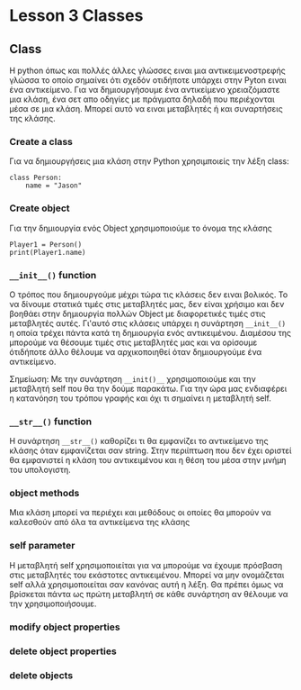 # Lesson 3 Classes

## Class

H python όπως και πολλές άλλες γλώσσες ειναι μια αντικειμενοστρεφής γλώσσα το οποίο σημαίνει ότι σχεδόν οτιδήποτε υπάρχει στην Pyton ειναι ένα αντικείμενο.
Για να δημιουργήσουμε ένα αντικείμενο χρειαζόμαστε μια κλάση, ένα σετ απο οδηγίες με πράγματα δηλαδή που περιέχονται μέσα σε μια κλάση.
Μπορεί αυτό να ειναι μεταβλητές ή και συναρτήσεις της κλάσης.

### Create a class

Για να δημιουργήσεις μια κλάση στην Python χρησιμποιείς την λέξη class:

```
class Person:
    name = "Jason"
```

### Create object

Για την δημιουργία ενός Object χρησιμοποιούμε το όνομα της κλάσης

```
Player1 = Person()
print(Player1.name)
```

### `__init__()` function

Ο τρόπος που δημιουργούμε μέχρι τώρα τις κλάσεις δεν ειναι βολικός. Το να δίνουμε στατικά τιμές στις μεταβλητές μας, δεν είναι χρήσιμο και δεν βοηθάει στην δημιουργία πολλών Object με διαφορετικές τιμές στις μεταβλητές αυτές. Γι'αυτό στις κλάσεις υπάρχει η συνάρτηση `__init__()` η οποία τρέχει πάντα κατά τη δημιουργία ενός αντικειμένου. Διαμέσου της μπορούμε να θέσουμε τιμές στις μεταβλητές μας και να ορίσουμε ότιδήποτε άλλο θέλουμε να αρχικοποιηθεί όταν δημιουργούμε ένα αντικείμενο.

Σημείωση: Με την συνάρτηση `__init()__` χρησιμοποιούμε και την μεταβλητή self που θα την δούμε παρακάτω. Για την ώρα μας ενδιαφέρει η κατανόηση του τρόπου γραφής και όχι τι σημαίνει η μεταβλητή self.

### `__str__()` function

Η συνάρτηση `__str__()` καθορίζει τι θα εμφανίζει το αντικείμενο της κλάσης όταν εμφανίζεται σαν string.
Στην περιίπτωση που δεν έχει οριστεί θα εμφανιστεί η κλάση του αντικειμένου και η θέση του μέσα στην μνήμη του υπολογιστη.

### object methods

Μια κλάση μπορεί να περιέχει και μεθόδους οι οποίες θα μπορούν να καλεσθούν από όλα τα αντικείμενα της κλάσης

### self parameter

H μεταβλητή self χρησιμοποιείται για να μπορούμε να έχουμε πρόσβαση στις μεταβλητές του εκάστοτες αντικειμένου. Μπορεί να μην ονομάζεται self αλλά χρησιμοποιείται σαν κανόνας αυτή η λέξη. Θα πρέπει όμως να βρίσκεται πάντα ως πρώτη μεταβλητή σε κάθε συνάρτηση αν θέλουμε να την χρησιμοποιήσουμε.

### modify object properties

### delete object properties

### delete objects
